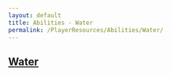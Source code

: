 ```yaml
---
layout: default
title: Abilities - Water
permalink: /PlayerResources/Abilities/Water/
---
```

## [Water](#Water)
